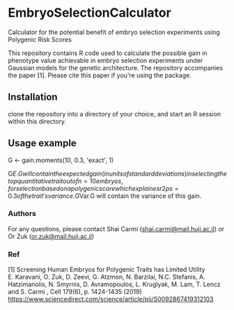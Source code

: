 # EmbryoSelectionCalculator
Calculator for the potential benefit of embryo selection experiments using Polygenic Risk Scores


This repository contains R code used to calculate the possible gain in phenotype value achievable in embryo selection experiments 
under Gaussian models for the genetic architecture. 
The repository accompanies the paper [1]. Please cite this paper if you're using the package. 

## Installation
clone the repository into a directory of your choice, and start an R session within this directory. 

## Usage example 
G <- gain.moments(10, 0.3, 'exact', 1)

G$E.G will contain the expected gain (in units of standard deviations) in selecting the top quantitative trait out of n=10 embryos, for selection based on a polygenic score which explaines r2ps=0.3 of the trait's variance. 
G$Var.G will contain the variance of this gain. 


### Authors
For any questions, please contact Shai Carmi (shai.carmi@mail.huji.ac.il) or Or Zuk (or.zuk@mail.huji.ac.il)


### Ref
[1] Screening Human Embryos for Polygenic Traits has Limited Utility <br>
E. Karavani, O. Zuk, D. Zeevi, G. Atzmon, N. Barzilai, N.C. Stefanis, A. Hatzimanolis, N. Smyrnis, D. Avramopoulos, L. Kruglyak, M. Lam, T. Lencz and S. Carmi , Cell 179(6), p. 1424-1435 (2019) <br>
https://www.sciencedirect.com/science/article/pii/S0092867419312103  
 
